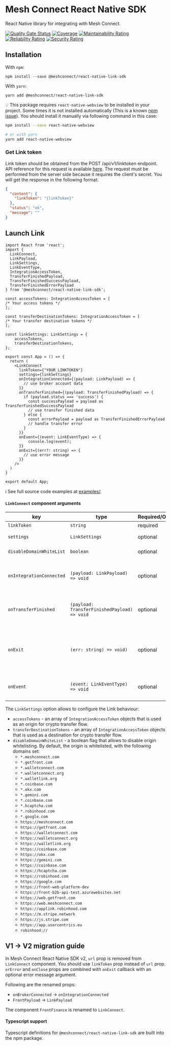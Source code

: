 # Mesh Connect React Native SDK
React Native library for integrating with Mesh Connect.

[![Quality Gate Status](https://sonarqube.getfront.com/api/project_badges/measure?project=FrontFin_mesh-react-native-sdk_AYtDIH_UIVHuUYros6Ac&metric=alert_status&token=sqb_b86a73cc697768102ea42befa131cc75292d194c)](https://sonarqube.getfront.com/dashboard?id=FrontFin_mesh-react-native-sdk_AYtDIH_UIVHuUYros6Ac)
[![Coverage](https://sonarqube.getfront.com/api/project_badges/measure?project=FrontFin_mesh-react-native-sdk_AYtDIH_UIVHuUYros6Ac&metric=coverage&token=sqb_b86a73cc697768102ea42befa131cc75292d194c)](https://sonarqube.getfront.com/dashboard?id=FrontFin_mesh-react-native-sdk_AYtDIH_UIVHuUYros6Ac)
[![Maintainability Rating](https://sonarqube.getfront.com/api/project_badges/measure?project=FrontFin_mesh-react-native-sdk_AYtDIH_UIVHuUYros6Ac&metric=sqale_rating&token=sqb_b86a73cc697768102ea42befa131cc75292d194c)](https://sonarqube.getfront.com/dashboard?id=FrontFin_mesh-react-native-sdk_AYtDIH_UIVHuUYros6Ac)
[![Reliability Rating](https://sonarqube.getfront.com/api/project_badges/measure?project=FrontFin_mesh-react-native-sdk_AYtDIH_UIVHuUYros6Ac&metric=reliability_rating&token=sqb_b86a73cc697768102ea42befa131cc75292d194c)](https://sonarqube.getfront.com/dashboard?id=FrontFin_mesh-react-native-sdk_AYtDIH_UIVHuUYros6Ac)
[![Security Rating](https://sonarqube.getfront.com/api/project_badges/measure?project=FrontFin_mesh-react-native-sdk_AYtDIH_UIVHuUYros6Ac&metric=security_rating&token=sqb_b86a73cc697768102ea42befa131cc75292d194c)](https://sonarqube.getfront.com/dashboard?id=FrontFin_mesh-react-native-sdk_AYtDIH_UIVHuUYros6Ac)

## Installation

With `npm`:

```
npm install --save @meshconnect/react-native-link-sdk
```

With `yarn`:

```
yarn add @meshconnect/react-native-link-sdk
```

💡 This package requires `react-native-webview` to be installed in your project. Some times it is not installed automatically (This is a known [npm issue](https://stackoverflow.com/questions/18401606/npm-doesnt-install-module-dependencies)). You should install it manually via following command in this case:
```bash
npm install --save react-native-webview

# or with yarn
yarn add react-native-webview
```

### Get Link token
Link token should be obtained from the POST /api/v1/linktoken endpoint. 
API reference for this request is available [here](https://docs.meshconnect.com/reference/post_api-v1-linktoken). The request must be performed from the server side because it requires the client's secret. 
You will get the response in the following format:

```json
{
  "content": {
    "linkToken": "{linkToken}"
  },
  "status": "ok",
  "message": ""
}
```

## Launch Link

```tsx
import React from 'react';
import {
  LinkConnect,
  LinkPayload,
  LinkSettings,
  LinkEventType,
  IntegrationAccessToken,
  TransferFinishedPayload,
  TransferFinishedSuccessPayload,
  TransferFinishedErrorPayload
} from '@meshconnect/react-native-link-sdk';

const accessTokens: IntegrationAccessToken = [
/* Your access tokens */
];

const transferDestinationTokens: IntegrationAccessToken = [
/* Your transfer destination tokens */
];

const linkSettings: LinkSettings = {
    accessTokens,
    transferDestinationTokens,
};

export const App = () => {
  return (
    <LinkConnect
      linkToken={"YOUR_LINKTOKEN"}
      settings={linkSettings}
      onIntegrationConnected={(payload: LinkPayload) => {
        // use broker account data
      }}
      onTransferFinished={(payload: TransferFinishedPayload) => {
        if (payload.status === 'success') {
          const successPayload = payload as TransferFinishedSuccessPayload
          // use transfer finished data
        } else {
          const errorPayload = payload as TransferFinishedErrorPayload
          // handle transfer error
        }
      }}
      onEvent={(event: LinkEventType) => {
          console.log(event);
      }}
      onExit={(err?: string) => {
        // use error message
      }}
    />
  )
}

export default App;
```

ℹ️ See full source code examples at [examples/](https://github.com/FrontFin/mesh-react-native-sdk/tree/main/examples).

#### `LinkConnect` component arguments

| key                       | type                                            | Required/Optional | description                                                |
|---------------------------|-------------------------------------------------|-------------------|------------------------------------------------------------|
| `linkToken`               | `string`                                        | required          | Link token                                                 |
| `settings`                | `LinkSettings`                                  | optional          | Settings object                                            |
| `disableDomainWhiteList`  | `boolean`                                       | optional          | Disable origin whitelisting[1]                             |
| `onIntegrationConnected`  | `(payload: LinkPayload) => void`                | optional          | Callback called when users connects their accounts         |
| `onTransferFinished`      | `(payload: TransferFinishedPayload) => void`    | optional          | Callback called when a crypto transfer is executed         |
| `onExit`                  | `(err: string) => void)`                        | optional          | Called if connection not happened. Returns an error message |
| `onEvent`                 | `(event: LinkEventType) => void` | optional          | Callback called when an event is triggered                 |


The `LinkSettings` option allows to configure the Link behaviour:
- `accessTokens` - an array of `IntegrationAccessToken` objects that is used as an origin for crypto transfer flow.
- `transferDestinationTokens` - an array of `IntegrationAccessToken` objects that is used as a destination for crypto transfer flow.
- `disableDomainWhiteList` - a boolean flag that allows to disable origin whitelisting. By default, the origin is whitelisted, with the following domains set:
    + `*.meshconnect.com`
    + `*.getfront.com`
    + `*.walletconnect.com`
    + `*.walletconnect.org`
    + `*.walletlink.org`
    + `*.coinbase.com`
    + `*.okx.com`
    + `*.gemini.com`
    + `*.coinbase.com`
    + `*.hcaptcha.com`
    + `*.robinhood.com`
    + `*.google.com`
    + `https://meshconnect.com`
    + `https://getfront.com`
    + `https://walletconnect.com`
    + `https://walletconnect.org`
    + `https://walletlink.org`
    + `https://coinbase.com`
    + `https://okx.com`
    + `https://gemini.com`
    + `https://coinbase.com`
    + `https://hcaptcha.com`
    + `https://robinhood.com`
    + `https://google.com`
    + `https://front-web-platform-dev`
    + `https://front-b2b-api-test.azurewebsites.net`
    + `https://web.getfront.com`
    + `https://web.meshconnect.com`
    + `https://applink.robinhood.com`
    + `https://m.stripe.network`
    + `https://js.stripe.com`
    + `https://app.usercentrics.eu`
    + `robinhood://`

## V1 -> V2 migration guide
In Mesh Connect React Native SDK v2, `url` prop is removed from `LinkConnect` component. You should use `linkToken` prop instead of `url` prop.
`orError` and `onClose` props are combined with `onExit` callback with an optional error message argument.

Following are the renamed props:
- `onBrokerConnected` -> `onIntegrationConnected`
- `FrontPayload` -> `LinkPayload`

The component `FrontFinance` is renamed to `LinkConnect`.

#### Typescript support
Typescript definitions for `@meshconnect/react-native-link-sdk` are built into the npm package.
